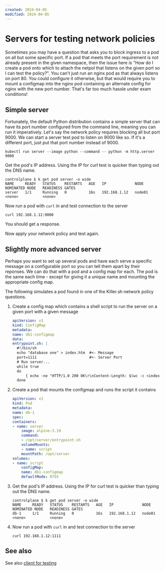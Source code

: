 ```yaml
---
created: 2024-04-05
modified: 2024-04-05
---
```

# Servers for testing network policies

Sometimes you may have a question that asks you to block ingress to a pod on all but some specific port. If a pod that meets the port requirement is not already present in the given namespace, then the issue here is "How do I create a pod onto which to attach the netpol that listens on the given port so I can test the policy?". You can't just run an nginx pod as that always listens on port 80. You could configure it otherwise, but that would require you to mount a configmap into the nginx pod containing an alternate config for nginx with the new port number. That's far too much hassle under exam conditions!

## Simple server

Fortunately, the default Python distribution contains a simple server that can have its port number configured from the command line, meaning you can run it imperatively. Let's say the network policy requires blocking all but port 9000. We can start a server test pod to listen on 9000 like so. If it's a different port, just put that port number instead of 9000.

```
kubectl run server --image python --command -- python -m http.server 9000
```

Get the pod's IP address. Using the IP for curl test is quicker than typing out the DNS name.

```
controlplane $ k get pod server -o wide
NAME     READY   STATUS    RESTARTS   AGE   IP             NODE     NOMINATED NODE   READINESS GATES
server   1/1     Running   0          16s   192.168.1.12   node01   <none>           <none>
```

Now run a pod with `curl` in and test connection to the server

```
curl 192.168.1.12:9000
```

You should get a response.

Now apply your network policy and test again.

## Slightly more advanced server

Perhaps you want to set up several pods and have each serve a specific message on a configurable port so you can tell them apart by their reponses. We can do that with a pod and a config map for each. The pod is the same each time - except for giving it a unique name and mounting the appropriate config map.

The following simulates a pod found in one of the Killer.sh network policy questions.

1. Create a config map which contains a shell script to run the server on a given port with a given message

    ```yaml
    apiVersion: v1
    kind: ConfigMap
    metadata:
    name: db1-configmap
    data:
    entrypoint.sh: |
      #!/bin/sh
      echo "database one" > index.htm  #<- Message
      port=1111                        #<- Server Port
      # Run server...
      while true
      do
          { echo -ne "HTTP/1.0 200 OK\r\nContent-Length: $(wc -c <index.htm)\r\n\r\n"; cat index.htm; } | nc -l -p $port
      done
    ```
1. Create a pod that mounts the configmap and runs the script it contains

    ```yaml
    apiVersion: v1
    kind: Pod
    metadata:
    name: db-1
    spec:
    containers:
    - name: server
        image: alpine:3.19
        command:
        - /opt/server/entrypoint.sh
        volumeMounts:
        - name: script
        mountPath: /opt/server
    volumes:
    - name: script
        configMap:
        name: db1-configmap
        defaultMode: 0755
    ```
1. Get the pod's IP address. Using the IP for curl test is quicker than typing out the DNS name.

    ```
    controlplane $ k get pod server -o wide
    NAME     READY   STATUS    RESTARTS   AGE   IP             NODE     NOMINATED NODE   READINESS GATES
    db-1     1/1     Running   0          16s   192.168.1.12   node01   <none>           <none>
    ```

1. Now run a pod with `curl` in and test connection to the server

    ```
    curl 192.168.1.12:1111
    ```


## See also

See also [client for testing](./02-client--for-testing-network-things.md)

